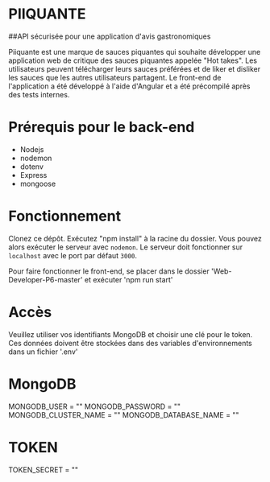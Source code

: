 # PIIQUANTE # 

##API sécurisée pour une application d'avis gastronomiques

Piiquante est une marque de sauces piquantes qui souhaite développer une application web de
critique des sauces piquantes appelée "Hot takes". Les utilisateurs peuvent télécharger leurs
sauces préférées et de liker et disliker les sauces que les autres utilisateurs partagent.
Le front-end de l'application a été développé à l'aide d'Angular et a été précompilé après des tests internes. 

# Prérequis pour le back-end

* Nodejs
* nodemon
* dotenv
* Express
* mongoose

# Fonctionnement #

Clonez ce dépôt. Exécutez "npm install" à la racine du dossier. 
Vous pouvez alors exécuter le serveur avec `nodemon`.
Le serveur doit fonctionner sur `localhost` avec le port par défaut `3000`.

Pour faire fonctionner le front-end, se placer dans le dossier 'Web-Developer-P6-master' et exécuter 'npm run start'

# Accès #

Veuillez utiliser vos identifiants MongoDB et choisir une clé pour le token. Ces données doivent être stockées dans des variables d'environnements dans un fichier '.env'

# MongoDB #

MONGODB_USER = ""
MONGODB_PASSWORD = ""
MONGODB_CLUSTER_NAME = ""
MONGODB_DATABASE_NAME = "" 

# TOKEN #

TOKEN_SECRET = "" 
